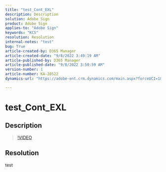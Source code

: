 ```yaml
---
title: "test_Cont_EXL"
description: Description
solution: Adobe Sign
product: Adobe Sign
applies-to: "Adobe Sign"
keywords: "KCS"
resolution: Resolution
internal-notes: "test"
bug: True
article-created-by: D365 Manager
article-created-date: "9/8/2022 3:49:19 AM"
article-published-by: D365 Manager
article-published-date: "9/8/2022 3:50:59 AM"
version-number: 1
article-number: KA-20522
dynamics-url: "https://adobe-ent.crm.dynamics.com/main.aspx?forceUCI=1&pagetype=entityrecord&etn=knowledgearticle&id=76a8ae31-292f-ed11-9db1-002248086a27"

---
```

# test_Cont_EXL

## Description



>[!VIDEO](https://video.tv.adobe.com/v/18696?quality=9&amp;learn=on)

 


## Resolution


test
